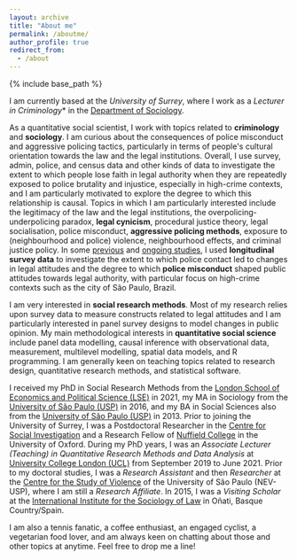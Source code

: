 ```yaml
---
layout: archive
title: "About me"
permalink: /aboutme/
author_profile: true
redirect_from:
  - /about
---
```


{% include base_path %}

I am currently based at the *University of Surrey*, where I work as a *Lecturer in Criminology** in the [Department of Sociology](https://www.surrey.ac.uk/department-sociology).

As a quantitative social scientist, I work with topics related to **criminology** and **sociology**. I am curious about the consequences of police misconduct and aggressive policing tactics, particularly in terms of people's cultural orientation towards the law and the legal institutions. Overall, I use survey, admin, police, and census data and other kinds of data to investigate the extent to which people lose faith in legal authority when they are repeatedly exposed to police brutality and injustice, especially in high-crime contexts, and I am particularly motivated to explore the degree to which this relationship is causal. Topics in which I am particularly interested include the legitimacy of the law and the legal institutions, the overpolicing-underpolicing paradox, **legal cynicism**, procedural justice theory, legal socialisation, police misconduct, **aggressive policing methods**, exposure to (neighbourhood and police) violence, neighbourhood effects, and criminal justice policy. In some [previous](https://www.thiagoroliveira.com/publications_eng/) and [ongoing studies](https://www.thiagoroliveira.com/work-in-progress/), I used **longitudinal survey data** to investigate the extent to which police contact led to changes in legal attitudes and the degree to which **police misconduct** shaped public attitudes towards legal authority, with particular focus on high-crime contexts such as the city of São Paulo, Brazil. 

I am very interested in **social research methods**. Most of my research relies upon survey data to measure constructs related to legal attitudes and I am particularly interested in panel survey designs to model changes in public opinion. My main methodological interests in **quantitative social science** include panel data modelling, causal inference with observational data, measurement, multilevel modelling, spatial data models, and R programming. I am generally keen on teaching topics related to research design, quantitative research methods, and statistical software.

I received my PhD in Social Research Methods from the [London School of Economics and Political Science (LSE)](http://www.lse.ac.uk/methodology) in 2021, my MA in Sociology from the [University of São Paulo (USP)](https://www.fflch.usp.br/) in 2016, and my BA in Social Sciences also from the [University of São Paulo (USP)](https://www.fflch.usp.br/) in 2013. Prior to joining the University of Surrey, I was a Postdoctoral Researcher in the [Centre for Social Investigation](http://csi.nuff.ox.ac.uk/) and a Research Fellow of [Nuffield College](https://www.nuffield.ox.ac.uk/) in the University of Oxford. During my PhD years, I was an *Associate Lecturer (Teaching) in Quantitative Research Methods and Data Analysis* at [University College London (UCL)](https://www.ucl.ac.uk/political-science) from September 2019 to June 2021. Prior to my doctoral studies, I was a *Research Assistant* and then *Researcher* at the [Centre for the Study of Violence](http://english.nevusp.org) of the University of São Paulo (NEV-USP), where I am still a *Research Affiliate*. In 2015, I was a *Visiting Scholar* at the [International Institute for the Sociology of Law](http://iisj.net) in Oñati, Basque Country/Spain.

I am also a tennis fanatic, a coffee enthusiast, an engaged cyclist, a vegetarian food lover, and am always keen on chatting about those and other topics at anytime. Feel free to drop me a line!
